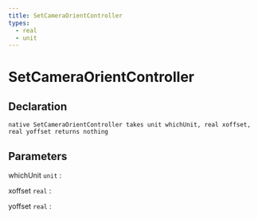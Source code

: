 ```yaml
---
title: SetCameraOrientController
types:
  - real
  - unit
---
```


# SetCameraOrientController

## Declaration

```jass
native SetCameraOrientController takes unit whichUnit, real xoffset, real yoffset returns nothing
```

## Parameters
whichUnit `unit`
: 

xoffset `real`
: 

yoffset `real`
: 
